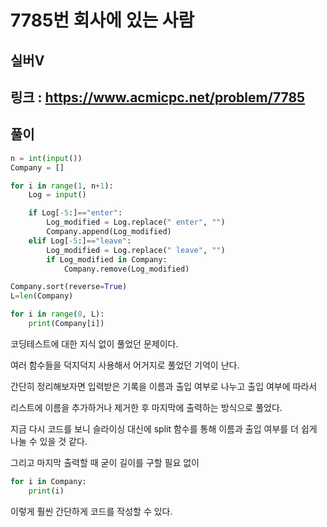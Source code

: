 # 7785번 회사에 있는 사람

## 실버V

## 링크 : https://www.acmicpc.net/problem/7785

## 풀이

```python
n = int(input())
Company = []

for i in range(1, n+1):
    Log = input()

    if Log[-5:]=="enter":
        Log_modified = Log.replace(" enter", "")
        Company.append(Log_modified)
    elif Log[-5:]=="leave":
        Log_modified = Log.replace(" leave", "")
        if Log_modified in Company:
            Company.remove(Log_modified)

Company.sort(reverse=True)
L=len(Company)

for i in range(0, L):
    print(Company[i])
```



코딩테스트에 대한 지식 없이 풀었던 문제이다.

여러 함수들을 덕지덕지 사용해서 어거지로 풀었던 기억이 난다.

간단히 정리해보자면 입력받은 기록을 이름과 출입 여부로 나누고 출입 여부에 따라서

리스트에 이름을 추가하거나 제거한 후 마지막에 출력하는 방식으로 풀었다.



지금 다시 코드를 보니 슬라이싱 대신에 split 함수를 통해 이름과 출입 여부를 더 쉽게 나눌 수 있을 것 같다.

그리고 마지막 출력할 때 굳이 길이를 구할 필요 없이

```python
for i in Company:
	print(i)
```

이렇게 훨씬 간단하게 코드를 작성할 수 있다.

